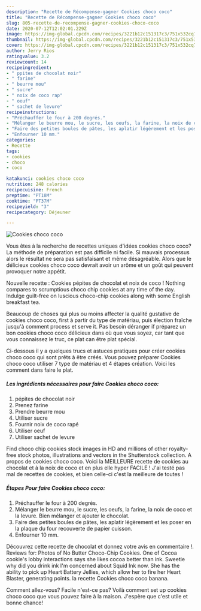 ```yaml
---
description: "Recette de Récompense-gagner Cookies choco coco"
title: "Recette de Récompense-gagner Cookies choco coco"
slug: 805-recette-de-recompense-gagner-cookies-choco-coco
date: 2020-07-12T12:02:01.229Z
image: https://img-global.cpcdn.com/recipes/3221b12c151317c3/751x532cq70/cookies-choco-coco-photo-principale-de-la-recette.jpg
thumbnail: https://img-global.cpcdn.com/recipes/3221b12c151317c3/751x532cq70/cookies-choco-coco-photo-principale-de-la-recette.jpg
cover: https://img-global.cpcdn.com/recipes/3221b12c151317c3/751x532cq70/cookies-choco-coco-photo-principale-de-la-recette.jpg
author: Jerry Rios
ratingvalue: 3.2
reviewcount: 14
recipeingredient:
- " ppites de chocolat noir"
- " farine"
- " beurre mou"
- " sucre"
- " noix de coco rap"
- " oeuf"
- " sachet de levure"
recipeinstructions:
- "Préchauffer le four à 200 degrés."
- "Mélanger le beurre mou, le sucre, les oeufs, la farine, la noix de coco et la levure. Bien mélanger et ajouter le chocolat."
- "Faire des petites boules de pâtes, les aplatir légèrement et les poser en la plaque du four recouverte de papier cuisson."
- "Enfourner 10 mm."
categories:
- Recette
tags:
- cookies
- choco
- coco

katakunci: cookies choco coco 
nutrition: 248 calories
recipecuisine: French
preptime: "PT18M"
cooktime: "PT37M"
recipeyield: "3"
recipecategory: Déjeuner

---
```



![Cookies choco coco](https://img-global.cpcdn.com/recipes/3221b12c151317c3/751x532cq70/cookies-choco-coco-photo-principale-de-la-recette.jpg)

Vous êtes à la recherche de recettes uniques d'idées cookies choco coco? La méthode de préparation est pas difficile ni facile. Si mauvais processus alors le résultat ne sera pas satisfaisant et même désagréable. Alors que le délicieux cookies choco coco devrait avoir un arôme et un goût qui peuvent provoquer notre appétit.

Nouvelle recette : Cookies pépites de chocolat et noix de coco ! Nothing compares to scrumptious choco chip cookies at any time of the day. Indulge guilt-free on luscious choco-chip cookies along with some English breakfast tea.

Beaucoup de choses qui plus ou moins affecter la qualité gustative de cookies choco coco, first à partir du type de matériau, puis élection fraîche jusqu'à comment process et serve it. Pas besoin déranger if préparez un bon cookies choco coco délicieux dans où que vous soyez, car tant que vous connaissez le truc, ce plat can être plat spécial.


Ci-dessous il y a quelques trucs et astuces pratiques pour créer cookies choco coco qui sont prêts à être créés. Vous pouvez préparer Cookies choco coco utiliser 7 type de matériau et 4 étapes création. Voici les comment dans faire le plat.

<!--inarticleads1-->

##### Les ingrédients nécessaires pour faire Cookies choco coco:

1.   pépites de chocolat noir
1. Prenez  farine
1. Prendre  beurre mou
1. Utiliser  sucre
1. Fournir  noix de coco rapé
1. Utiliser  oeuf
1. Utiliser  sachet de levure


Find choco chip cookies stock images in HD and millions of other royalty-free stock photos, illustrations and vectors in the Shutterstock collection. A propos de cookies choco coco. Voici la MEILLEURE recette de cookies au chocolat et à la noix de coco et en plus elle hyper FACILE ! J&#39;ai testé pas mal de recettes de cookies, et bien celle-ci c&#39;est la meilleure de toutes ! 

<!--inarticleads2-->

##### Étapes Pour faire Cookies choco coco:

1. Préchauffer le four à 200 degrés.
1. Mélanger le beurre mou, le sucre, les oeufs, la farine, la noix de coco et la levure. Bien mélanger et ajouter le chocolat.
1. Faire des petites boules de pâtes, les aplatir légèrement et les poser en la plaque du four recouverte de papier cuisson.
1. Enfourner 10 mm.


Découvrez cette recette de chocolat et donnez votre avis en commentaire !. Reviews for: Photos of No Butter Choco-Chip Cookies. One of Cocoa cookie&#39;s lobby interactions says she likes cocoa better than ink. Sweetie why did you drink ink I&#39;m concerned about Squid Ink now. She has the ability to pick up Heart Battery Jellies, which allow her to fire her Heart Blaster, generating points. la recette Cookies choco coco banana. 


Comment allez-vous? Facile n'est-ce pas? Voilà comment set up cookies choco coco que vous pouvez faire à la maison. J'espère que c'est utile et bonne chance!
